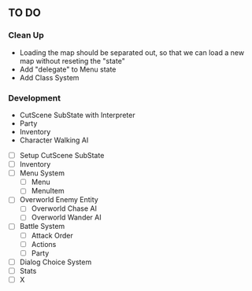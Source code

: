## TO DO

### Clean Up

* Loading the map should be separated out, so that we can load a new map without reseting the "state"
* Add "delegate" to Menu state
* Add Class System

### Development

* CutScene SubState with Interpreter
* Party
* Inventory
* Character Walking AI


- [ ] Setup CutScene SubState
- [ ] Inventory
- [ ] Menu System
    - [ ] Menu
    - [ ] MenuItem
- [ ] Overworld Enemy Entity
    - [ ] Overworld Chase AI
    - [ ] Overworld Wander AI
- [ ] Battle System
    - [ ] Attack Order
    - [ ] Actions
    - [ ] Party
- [ ] Dialog Choice System
- [ ] Stats
- [ ] X
